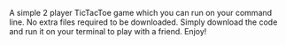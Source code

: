 A simple 2 player TicTacToe game which you can run on your command line. No extra files required to be downloaded. Simply download the code and run it on your terminal to play with a friend. Enjoy!

